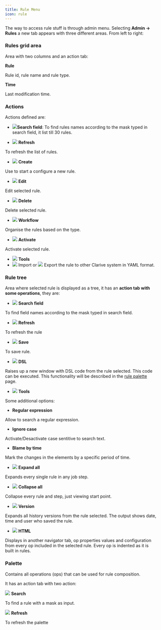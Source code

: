 ```yaml
---
title: Rule Menu
icon: rule
---
```


The way to access rule stuff is through admin menu. Selecting **Admin → Rules**
a new tab appears with three different areas. From left to right:

### Rules grid area

Area with two columns and an action tab:

**Rule**

Rule id, rule name and rule type.

**Time**

Last modification time.

### Actions

Actions defined are:

- <img src="/static/images/icons/search-small.png" />**Search field**: To find rules names according to the mask typed in search field, it list till 30 rules.

- <img src="/static/images/icons/refresh.png" /> **Refresh**

To refresh the list of rules.

- <img src="/static/images/icons/add.gif" /> **Create**

Use to start a configure a new rule.

- <img src="/static/images/icons/edit.gif" /> **Edit**

Edit selected rule.

- <img src="/static/images/icons/delete_.png" /> **Delete**

Delete selected rule.

- <img src="/static/images/icons/workflow.png" /> **Workflow**

Organise the rules based on the type.

- <img src="/static/images/icons/restart_new.png" /> **Activate**

Activate selected rule.

- <img src="/static/images/icons/wrench.gif" /> **Tools**
- <img src="/static/images/icons/import.png" /> Import or <img src="/static/images/icons/export.png" /> Export the rule to other Clarive system in YAML format.

### Rule tree

Area where selected rule is displayed as a tree, it has an **action tab with some operations**, they are:

- <img src="/static/images/icons/search-small.png" /> **Search field**

To find field names according to the mask typed in search field.

- <img src="/static/images/icons/refresh.png" /> **Refresh**

To refresh the rule

- <img src="/static/images/icons/save.png" /> **Save**

To save rule.

- <img src="/static/images/icons/edit.gif" /> **DSL**

Raises up a new window with DSL code from the rule selected. This code can be executed.
This functionality will be described in the [rule palette](rules/rule-palette) page.

- <img src="/static/images/icons/wrench.gif" /> **Tools**

Some additional options:

- **Regular expression**

Allow to search a regular expression.

- **Ignore case**

Activate/Desactivate case sentitive to search text.

- **Blame by time**

Mark the changes in the elements by a specific period of time.

- <img src="/static/images/icons/expandall.png" /> **Expand all**

Expands every single rule in any job step.

- <img src="/static/images/icons/collapseall.png" /> **Collapse all**

Collapse every rule and step, just viewing start point.

- <img src="/static/images/icons/history.png" /> **Version**

Expands all history versions from the rule selected. The output shows date, time and user who saved the rule.

- <img src="/static/images/icons/html.png" /> **HTML**

Displays in another navigator tab, op properties values and configuration from every op included in the selected rule. Every op is indented as it is built in rules.

### Palette

Contains all operations (ops) that can be used for rule composition.

It has an action tab with two action:

<img src="/static/images/icons/search-small.png" /> **Search**

To find a rule with a mask as input.

<img src="/static/images/icons/refresh.png" /> **Refresh**

To refresh the palette

